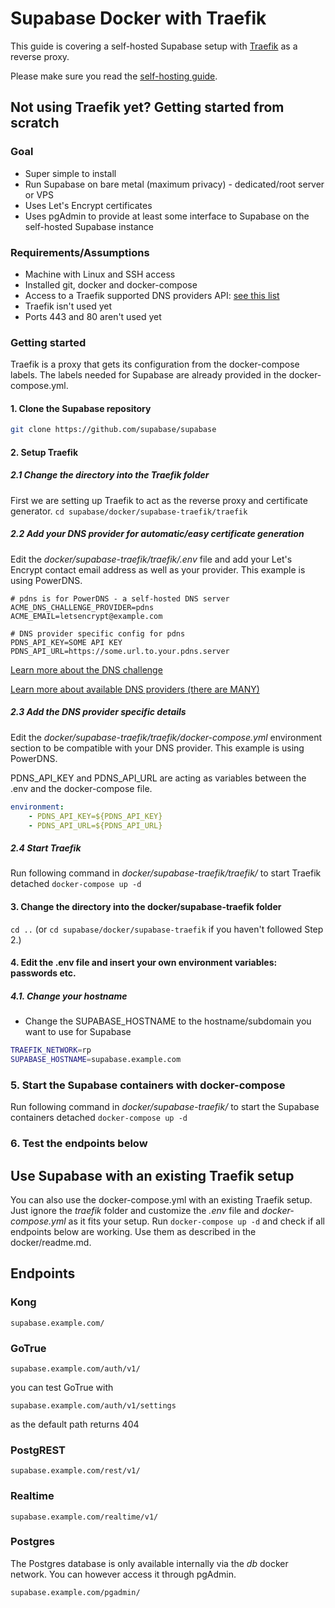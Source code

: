 # Supabase Docker with Traefik

This guide is covering a self-hosted Supabase setup with [Traefik](https://github.com/traefik/traefik) as a reverse proxy.

Please make sure you read the [self-hosting guide](https://supabase.io/docs/guides/self-hosting#running-supabase).

## Not using Traefik yet? Getting started from scratch

### Goal

- Super simple to install
- Run Supabase on bare metal (maximum privacy) - dedicated/root server or VPS
- Uses Let's Encrypt certificates
- Uses pgAdmin to provide at least some interface to Supabase on the self-hosted Supabase instance

### Requirements/Assumptions

- Machine with Linux and SSH access
- Installed git, docker and docker-compose
- Access to a Traefik supported DNS providers API: [see this list](https://doc.traefik.io/traefik/https/acme/#providers)
- Traefik isn't used yet
- Ports 443 and 80 aren't used yet


### Getting started

Traefik is a proxy that gets its configuration from the docker-compose labels.
The labels needed for Supabase are already provided in the docker-compose.yml.

#### 1. Clone the Supabase repository

```sh
git clone https://github.com/supabase/supabase
```

#### 2. Setup Traefik

##### 2.1 Change the directory into the Traefik folder

First we are setting up Traefik to act as the reverse proxy and certificate generator.
`cd supabase/docker/supabase-traefik/traefik`

##### 2.2 Add your DNS provider for automatic/easy certificate generation

Edit the *docker/supabase-traefik/traefik/.env* file and add your Let's Encrypt contact email address as well as your provider. This example is using PowerDNS.

```.env
# pdns is for PowerDNS - a self-hosted DNS server
ACME_DNS_CHALLENGE_PROVIDER=pdns
ACME_EMAIL=letsencrypt@example.com

# DNS provider specific config for pdns
PDNS_API_KEY=SOME API KEY
PDNS_API_URL=https://some.url.to.your.pdns.server
```

[Learn more about the DNS challenge](https://doc.traefik.io/traefik/user-guides/docker-compose/acme-dns/)

[Learn more about available DNS providers (there are MANY)](https://doc.traefik.io/traefik/https/acme/#providers)

##### 2.3 Add the DNS provider specific details

Edit the *docker/supabase-traefik/traefik/docker-compose.yml* environment section to be compatible with your DNS provider. This example is using PowerDNS.

PDNS_API_KEY and PDNS_API_URL are acting as variables between the .env and the docker-compose file.

```.yaml
environment:
    - PDNS_API_KEY=${PDNS_API_KEY}
    - PDNS_API_URL=${PDNS_API_URL}
```

##### 2.4 Start Traefik

Run following command in *docker/supabase-traefik/traefik/* to start Traefik detached
`docker-compose up -d`

#### 3. Change the directory into the docker/supabase-traefik folder

`cd ..` (or `cd supabase/docker/supabase-traefik` if you haven't followed Step 2.)

#### 4. Edit the .env file and insert your own environment variables: passwords etc.

##### 4.1. Change your hostname

- Change the SUPABASE_HOSTNAME to the hostname/subdomain you want to use for Supabase
```sh
TRAEFIK_NETWORK=rp
SUPABASE_HOSTNAME=supabase.example.com
```

### 5. Start the Supabase containers with docker-compose

Run following command in *docker/supabase-traefik/* to start the Supabase containers detached
`docker-compose up -d`

### 6. Test the endpoints below


## Use Supabase with an existing Traefik setup

You can also use the docker-compose.yml with an existing Traefik setup.
Just ignore the *traefik* folder and customize the *.env* file and *docker-compose.yml* as it fits your setup. Run `docker-compose up -d` and check if all endpoints below are working. Use them as described in the docker/readme.md.


## Endpoints

### **Kong**

```
supabase.example.com/
```

### **GoTrue**

```
supabase.example.com/auth/v1/
```
you can test GoTrue with

```
supabase.example.com/auth/v1/settings
```
as the default path returns 404

### **PostgREST**

```
supabase.example.com/rest/v1/
```

### **Realtime**

```
supabase.example.com/realtime/v1/
```

### Postgres

The Postgres database is only available internally via the *db* docker network. You can however access it through pgAdmin.
```
supabase.example.com/pgadmin/
```
